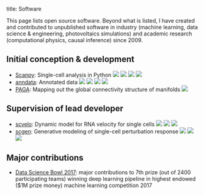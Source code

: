 title: Software

This page lists open source software. Beyond what is listed, I have created and contributed to unpublished software in industry (machine learning, data science & engineering, photovoltaics simulations) and academic research (computational physics, causal inference) since 2009.


## Initial conception & development

* [Scanpy](https://scanpy.readthedocs.io/en/latest/):  Single-cell analysis in Python <img src="https://img.shields.io/github/stars/theislab/scanpy?logo=GitHub&color=yellow"> <img src="https://pepy.tech/badge/scanpy"> <img src="https://img.shields.io/pypi/dm/scanpy?logo=PyPI&color=blue"> <img src="https://img.shields.io/conda/dn/bioconda/scanpy?logo=Anaconda">
* [anndata](https://anndata.readthedocs.io/en/latest/): Annotated data <img src="https://img.shields.io/github/stars/theislab/anndata?logo=GitHub&color=yellow"> <img src="https://pepy.tech/badge/anndata"> <img src="https://img.shields.io/pypi/dm/anndata?logo=PyPI&color=blue"> <img src="https://img.shields.io/conda/dn/bioconda/anndata?logo=Anaconda">
* [PAGA](https://github.com/theislab/paga): Mapping out the global connectivity structure of manifolds <img src="https://img.shields.io/github/stars/theislab/paga?logo=GitHub&color=yellow">


## Supervision of lead developer

* [scvelo](https://scvelo.org/): Dynamic model for RNA velocity for single cells <img src="https://img.shields.io/github/stars/theislab/scvelo?logo=GitHub&color=yellow"> <img src="https://pepy.tech/badge/scvelo">  <img src="https://img.shields.io/pypi/dm/scvelo?logo=PyPI&color=blue">
* [scgen](https://github.com/theislab/scgen): Generative modeling of single-cell perturbation response <img src="https://img.shields.io/github/stars/theislab/scgen?logo=GitHub&color=yellow"> <img src="https://pepy.tech/badge/scgen"> <img src="https://img.shields.io/pypi/dm/scgen?logo=PyPI&color=blue">


## Major contributions

* [Data Science Bowl 2017](https://github.com/NDKoehler/DataScienceBowl2017_7th_place): major contributions to 7th prize (out of 2400 participating teams) winning deep learning pipeline in highest endowed ($1M prize money) machine learning competition 2017
